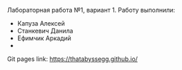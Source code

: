 Лабораторная работа №1, вариант 1.
Работу выполнили:
- Капуза Алексей
- Станкевич Данила
- Ефимчик Аркадий
- 
Git pages link: https://thatabyssegg.github.io/
